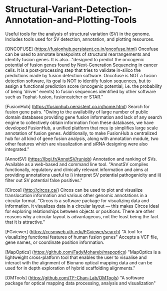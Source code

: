 # Structural-Variant-Detection-Annotation-and-Plotting-Tools
Useful tools for the analysis of structural variation (SV) in the genome. Includes tools used for SV detection, annotation, and plotting resources.

[ONCOFUSE] (https://fusionhub.persistent.co.in/oncofuse.html) 
Oncofuse can be used to annotate breakpoints of structural rearrangements and identify fusion genes. It is also..."designed to predict the oncogenic potential of fusion genes found by Next-Generation Sequencing in cancer cells. It is a post-processing step that tries to validate in-silico the predictions made by fusion detection software. Oncofuse is NOT a fusion detection software, its goal is NOT to identify fusion sequences, but to assign a functional prediction score (oncogenic potential, i.e. the probability of being 'driver' events) to fusion sequences identified by other software such as Tophat-fusion, fusioncatcher or STAR."

[FusionHub] (https://fusionhub.persistent.co.in/home.html)
Search for fusion gene pairs. "Owing to the availability of large number of public domain databases providing gene fusion information and lack of any search engine to collectively obtain information from these databases, we have developed FusionHub, a unified platform that meu ip simplifies large scale annotation of fusion genes. Additionally, to make FusionHub a centralized hub for all kind of gene fusion analysis, along with annotation module, two other features which are visualization and siRNA designing were also integrated."

[AnnotSV] (https://lbgi.fr/AnnotSV/runjob)
Annotation and ranking of SVs. Available as a web-based and command line tool. "AnnotSV compiles functionally, regulatory and clinically relevant information and aims at providing annotations useful to i) interpret SV potential pathogenicity and ii) filter out SV potential false positives."

[Circos] (http://circos.ca/)
Circos can be used to plot and visualize translocation information and various other genomic annotations in a circular format. "Circos is a software package for visualizing data and information. It visualizes data in a circular layout — this makes Circos ideal for exploring relationships between objects or positions. There are other reasons why a circular layout is advantageous, not the least being the fact that it is attractive."

[FGviewer] (https://ccsmweb.uth.edu/FGviewer/search)
"A tool for visualizing functional features of human fusion genes" Accepts a VCF file, gene names, or coordinate position information.

[MapOptics] (https://github.com/FadyMohareb/mapoptics)
"MapOptics is a lightweight cross-platform tool that enables the user to visualise and interact with the alignment of Bionano optical mapping data and can be used for in depth exploration of hybrid scaffolding alignments."

[OMTools] (https://github.com/TF-Chan-Lab/OMTools)
"A software package for optical mapping data processing, analysis and visualization"
